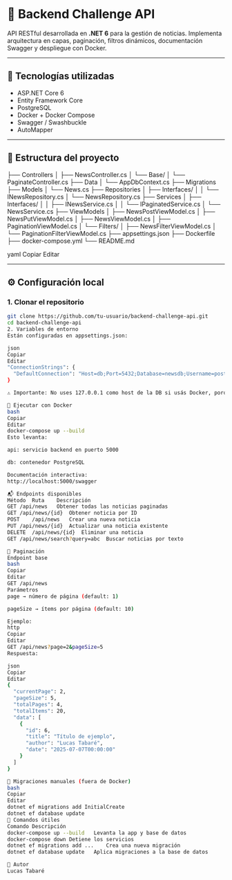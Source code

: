 # 📰 Backend Challenge API

API RESTful desarrollada en **.NET 6** para la gestión de noticias. Implementa arquitectura en capas, paginación, filtros dinámicos, documentación Swagger y despliegue con Docker.

---

## 🚀 Tecnologías utilizadas

- ASP.NET Core 6
- Entity Framework Core
- PostgreSQL
- Docker + Docker Compose
- Swagger / Swashbuckle
- AutoMapper

---

## 📁 Estructura del proyecto

├── Controllers
│ ├── NewsController.cs
│ └── Base/
│ └── PaginateController.cs
├── Data
│ └── AppDbContext.cs
├── Migrations
├── Models
│ └── News.cs
├── Repositories
│ ├── Interfaces/
│ │ └── INewsRepository.cs
│ └── NewsRepository.cs
├── Services
│ ├── Interfaces/
│ │ ├── INewsService.cs
│ │ └── IPaginatedService.cs
│ └── NewsService.cs
├── ViewModels
│ ├── NewsPostViewModel.cs
│ ├── NewsPutViewModel.cs
│ ├── NewsViewModel.cs
│ ├── PaginationViewModel.cs
│ └── Filters/
│ ├── NewsFilterViewModel.cs
│ └── PaginationFilterViewModel.cs
├── appsettings.json
├── Dockerfile
├── docker-compose.yml
└── README.md

yaml
Copiar
Editar

---

## ⚙️ Configuración local

### 1. Clonar el repositorio

```bash
git clone https://github.com/tu-usuario/backend-challenge-api.git
cd backend-challenge-api
2. Variables de entorno
Están configuradas en appsettings.json:

json
Copiar
Editar
"ConnectionStrings": {
  "DefaultConnection": "Host=db;Port=5432;Database=newsdb;Username=postgres;Password=postgres"
}

⚠️ Importante: No uses 127.0.0.1 como host de la DB si usás Docker, porque api debe conectarse al servicio db por nombre.

🐳 Ejecutar con Docker
bash
Copiar
Editar
docker-compose up --build
Esto levanta:

api: servicio backend en puerto 5000

db: contenedor PostgreSQL

Documentación interactiva:
http://localhost:5000/swagger

📬 Endpoints disponibles
Método	Ruta	Descripción
GET	/api/news	Obtener todas las noticias paginadas
GET	/api/news/{id}	Obtener noticia por ID
POST	/api/news	Crear una nueva noticia
PUT	/api/news/{id}	Actualizar una noticia existente
DELETE	/api/news/{id}	Eliminar una noticia
GET	/api/news/search?query=abc	Buscar noticias por texto

🔄 Paginación
Endpoint base
bash
Copiar
Editar
GET /api/news
Parámetros
page → número de página (default: 1)

pageSize → ítems por página (default: 10)

Ejemplo:
http
Copiar
Editar
GET /api/news?page=2&pageSize=5
Respuesta:

json
Copiar
Editar
{
  "currentPage": 2,
  "pageSize": 5,
  "totalPages": 4,
  "totalItems": 20,
  "data": [
    {
      "id": 6,
      "title": "Título de ejemplo",
      "author": "Lucas Tabaré",
      "date": "2025-07-07T00:00:00"
    }
  ]
}

🧪 Migraciones manuales (fuera de Docker)
bash
Copiar
Editar
dotnet ef migrations add InitialCreate
dotnet ef database update
🧹 Comandos útiles
Comando	Descripción
docker-compose up --build	Levanta la app y base de datos
docker-compose down	Detiene los servicios
dotnet ef migrations add ...	Crea una nueva migración
dotnet ef database update	Aplica migraciones a la base de datos

🧑 Autor
Lucas Tabaré